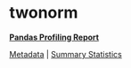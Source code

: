# twonorm

[**Pandas Profiling Report**](../docs_sources/profile/twonorm.html)

[Metadata](metadata.yaml) | [Summary Statistics](summary_stats.csv)

